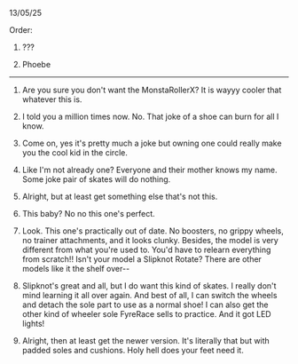 13/05/25  
  
Order:

1. ???

2. Phoebe

---

1. Are you sure you don't want the MonstaRollerX? It is wayyy cooler that whatever this is.

2. I told you a million times now. No. That joke of a shoe can burn for all I know.

3. Come on, yes it's pretty much a joke but owning one could really make you the cool kid in the circle.

4. Like I'm not already one? Everyone and their mother knows my name. Some joke pair of skates will do nothing.

5. Alright, but at least get something else that's not this.

6. This baby? No no this one's perfect.

7. Look. This one's practically out of date. No boosters, no grippy wheels, no trainer attachments, and it looks clunky. Besides, the model is very different from what you're used to. You'd have to relearn everything from scratch!! Isn't your model a Slipknot Rotate? There are other models like it the shelf over--

8. Slipknot's great and all, but I do want this kind of skates. I really don't mind learning it all over again. And best of all, I can switch the wheels and detach the sole part to use as a normal shoe! I can also get the other kind of wheeler sole FyreRace sells to practice. And it got LED lights!

9. Alright, then at least get the newer version. It's literally that but with padded soles and cushions. Holy hell does your feet need it.



